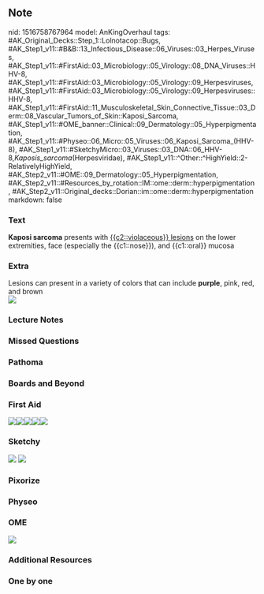## Note
nid: 1516758767964
model: AnKingOverhaul
tags: #AK_Original_Decks::Step_1::Lolnotacop::Bugs, #AK_Step1_v11::#B&B::13_Infectious_Disease::06_Viruses::03_Herpes_Viruses, #AK_Step1_v11::#FirstAid::03_Microbiology::05_Virology::08_DNA_Viruses::HHV-8, #AK_Step1_v11::#FirstAid::03_Microbiology::05_Virology::09_Herpesviruses, #AK_Step1_v11::#FirstAid::03_Microbiology::05_Virology::09_Herpesviruses::HHV-8, #AK_Step1_v11::#FirstAid::11_Musculoskeletal_Skin_Connective_Tissue::03_Derm::08_Vascular_Tumors_of_Skin::Kaposi_Sarcoma, #AK_Step1_v11::#OME_banner::Clinical::09_Dermatology::05_Hyperpigmentation, #AK_Step1_v11::#Physeo::06_Micro::05_Viruses::06_Kaposi_Sarcoma_(HHV-8), #AK_Step1_v11::#SketchyMicro::03_Viruses::03_DNA::06_HHV-8,_Kaposis_sarcoma_(Herpesviridae), #AK_Step1_v11::^Other::^HighYield::2-RelativelyHighYield, #AK_Step2_v11::#OME::09_Dermatology::05_Hyperpigmentation, #AK_Step2_v11::#Resources_by_rotation::IM::ome::derm::hyperpigmentation, #AK_Step2_v11::Original_decks::Dorian::im::ome::derm::hyperpigmentation
markdown: false

### Text
<b>Kaposi sarcoma</b> presents with <u>{{c2::violaceous}}
lesions</u> on the lower extremities, face (especially the
{{c1::nose}}), and {{c1::oral}} mucosa

### Extra
<div>
  Lesions can present in a variety of colors that can include
  <b>purple</b>, pink, red, and brown
</div>
<div><img src="paste-77983721193977.jpg"></div>

### Lecture Notes


### Missed Questions


### Pathoma


### Boards and Beyond


### First Aid
<img src="paste-30794915512323.jpg"><img src=
"paste-30936649433091.jpg"><img src=
"paste-31005368909827.jpg"><img src=
"paste-94553705021443.jpg"><img src="paste-92122753531907.jpg">

### Sketchy
<img src="paste-350215928283139.jpg"> <img src=
"paste-246afa184d7801acbf1ffe5492e8254eb1022543.png">

### Pixorize


### Physeo


### OME
<div class="ome-widget">
  <a href=
  "https://onlinemeded.org/spa/dermatology/hyperpigmentation/acquire?ref=anki">
  <img src="_OME_AnkiFlashcards_Lesson_1.png"></a>
</div>

### Additional Resources


### One by one

